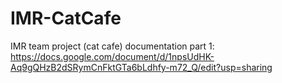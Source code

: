 # IMR-CatCafe
IMR team project (cat cafe)
documentation part 1: https://docs.google.com/document/d/1npsUdHK-Aq9gQHzB2dSRymCnFktGTa6bLdhfy-m72_Q/edit?usp=sharing
